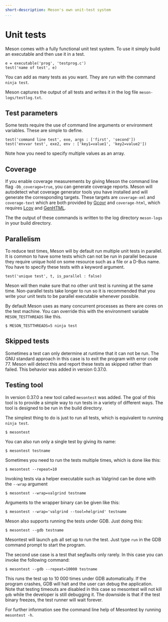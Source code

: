 ```yaml
---
short-description: Meson's own unit-test system
...
```


# Unit tests

Meson comes with a fully functional unit test system. To use it simply build an executable and then use it in a test.

```meson
e = executable('prog', 'testprog.c')
test('name of test', e)
```

You can add as many tests as you want. They are run with the command `ninja test`.

Meson captures the output of all tests and writes it in the log file `meson-logs/testlog.txt`.

Test parameters
--

Some tests require the use of command line arguments or environment variables. These are simple to define.

```meson
test('command line test', exe, args : ['first', 'second'])
test('envvar test', exe2, env : ['key1=value1', 'key2=value2'])
```

Note how you need to specify multiple values as an array.

Coverage
--

If you enable coverage measurements by giving Meson the command line flag `-Db_coverage=true`, you can generate coverage reports. Meson will autodetect what coverage generator tools you have installed and will generate the corresponding targets. These targets are `coverage-xml` and `coverage-text` which are both provided by [Gcovr](https://software.sandia.gov/trac/fast/wiki/gcovr) and `coverage-html`, which requires [Lcov](https://ltp.sourceforge.io/coverage/lcov.php) and [GenHTML](https://linux.die.net/man/1/genhtml).

The the output of these commands is written to the log directory `meson-logs` in your build directory.

Parallelism
--

To reduce test times, Meson will by default run multiple unit tests in parallel. It is common to have some tests which can not be run in parallel because they require unique hold on some resource such as a file or a D-Bus name. You have to specify these tests with a keyword argument.

```meson
test('unique test', t, is_parallel : false)
```

Meson will then make sure that no other unit test is running at the same time. Non-parallel tests take longer to run so it is recommended that you write your unit tests to be parallel executable whenever possible.

By default Meson uses as many concurrent processes as there are cores on the test machine. You can override this with the environment variable `MESON_TESTTHREADS` like this.

```console
$ MESON_TESTTHREADS=5 ninja test
```

## Skipped tests

Sometimes a test can only determine at runtime that it can not be run. The GNU standard approach in this case is to exit the program with error code 77. Meson will detect this and report these tests as skipped rather than failed. This behavior was added in version 0.37.0.

## Testing tool

In version 0.37.0 a new tool called `mesontest` was added. The goal of this tool is to provide a simple way to run tests in a variety of different ways. The tool is designed to be run in the build directory.

The simplest thing to do is just to run all tests, which is equivalent to running `ninja test`.

```console
$ mesontest
```

You can also run only a single test by giving its name:

```console
$ mesontest testname
```

Sometimes you need to run the tests multiple times, which is done like this:

```console
$ mesontest --repeat=10
```

Invoking tests via a helper executable such as Valgrind can be done with the `--wrap` argument

```console
$ mesontest --wrap=valgrind testname
```

Arguments to the wrapper binary can be given like this:

```console
$ mesontest --wrap='valgrind --tool=helgrind' testname
```

Meson also supports running the tests under GDB. Just doing this:

```console
$ mesontest --gdb testname
```

Mesontest will launch `gdb` all set up to run the test. Just type `run` in the GDB command prompt to start the program.

The second use case is a test that segfaults only rarely. In this case you can invoke the following command:

```console
$ mesontest --gdb --repeat=10000 testname
```

This runs the test up to 10 000 times under GDB automatically. If the program crashes, GDB will halt and the user can debug the application. Note that testing timeouts are disabled in this case so mesontest will not kill `gdb` while the developer is still debugging it. The downside is that if the test binary freezes, the test runner will wait forever.

For further information see the command line help of Mesontest by running `mesontest -h`.
